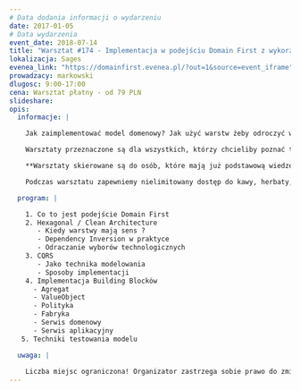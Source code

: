 ```yaml
---
# Data dodania informacji o wydarzeniu
date: 2017-01-05
# Data wydarzenia
event_date: 2018-07-14
title: "Warsztat #174 - Implementacja w podejściu Domain First z wykorzystaniem .net core"
lokalizacja: Sages
evenea_link: "https://domainfirst.evenea.pl/?out=1&source=event_iframe"
prowadzacy: markowski
dlugosc: 9:00-17:00
cena: Warsztat płatny - od 79 PLN
slideshare:
opis:
  informacje: |

    Jak zaimplementować model domenowy? Jak użyć warstw żeby odroczyć wybory technologiczne? Jaka architektura wspiera wartościowe testy?

    Warsztaty przeznaczone są dla wszystkich, którzy chcieliby poznać techniki efektywnie wspierające implementację modelu tworzonego zgodnie z Domain Driven Design. Skupimy się na tym jak rozpocząć od tego co najważniejsze, czyli domeny oraz jak odroczyć wybory technologiczne. Przyjrzymy się jak Hexagonal / Clean Architecture może nam w tym pomóc. Przeanalizujemy również co i w jaki sposób warto testować.

    **Warsztaty skierowane są do osób, które mają już podstawową wiedzę z zakresu taktycznego DDD. Implementacja będzie oparta o platformę .net core.**

    Podczas warsztatu zapewniemy nielimitowany dostęp do kawy, herbaty, wody. W porze obiadowej zapewniamy pizzę w wersji mięsnej lub wegeteriańskiej.

  program: |

    1. Co to jest podejście Domain First
    2. Hexagonal / Clean Architecture
       - Kiedy warstwy mają sens ?
       - Dependency Inversion w praktyce
       - Odraczanie wyborów technologicznych 
    3. CQRS
       - Jako technika modelowania
       - Sposoby implementacji
    4. Implementacja Building Blocków
      - Agregat
      - ValueObject
      - Polityka
      - Fabryka
      - Serwis domenowy
      - Serwis aplikacyjny
   5. Techniki testowania modelu

  uwaga: |
 
    Liczba miejsc ograniczona! Organizator zastrzega sobie prawo do zmiany lokalizacji wydarzenia oraz jego odwołania w przypadku niezgłoszenia się minimalnej liczby uczestników.
---
```

